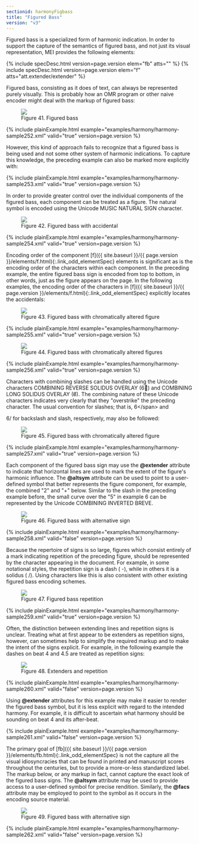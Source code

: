```yaml
---
sectionid: harmonyFigbass
title: "Figured Bass"
version: "v3"
---
```




Figured bass is a specialized form of harmonic indication. In order to support the
capture of the semantics of figured bass, and not just its visual representation,
MEI
provides the following elements:



{% include specDesc.html version=page.version elem="fb" atts="" %}
{% include specDesc.html version=page.version elem="f" atts="att.extender/extender" %}




Figured bass, consisting as it does of text, can always be represented purely visually.
This is probably how an OMR program or other naive encoder might deal with the markup
of
figured bass:

<figure class="figure">
   <img src="{{ site.baseurl }}/Images/modules/harmony/figuredBass01.png" class="img-responsive"></img>
   <figcaption class="figure-caption">Figure 41. Figured bass</figcaption>
</figure>
{% include plainExample.html example="examples/harmony/harmony-sample252.xml" valid="true" version=page.version %}


However, this kind of approach fails to recognize that a figured bass is being used
and
not some other system of harmonic indications. To capture this knowledge, the preceding
example can also be marked more explicitly with:

{% include plainExample.html example="examples/harmony/harmony-sample253.xml" valid="true" version=page.version %}


In order to provide greater control over the individual components of the figured
bass,
each component can be treated as a figure. The natural symbol is encoded using the
Unicode
MUSIC NATURAL SIGN character.


<figure class="figure">
   <img src="{{ site.baseurl }}/Images/modules/harmony/figuredBass02.png" class="img-responsive"></img>
   <figcaption class="figure-caption">Figure 42. Figured bass with accidental</figcaption>
</figure>
{% include plainExample.html example="examples/harmony/harmony-sample254.xml" valid="true" version=page.version %}


Encoding order of the component [f]({{ site.baseurl }}/{{ page.version }}/elements/f.html){:.link_odd_elementSpec} elements is significant as is the
encoding order of the characters within each component. In the preceding example,
the
entire figured bass sign is encoded from top to bottom, in other words, just as the
figure
appears on the page. In the following examples, the encoding order of the characters
in
[f]({{ site.baseurl }}/{{ page.version }}/elements/f.html){:.link_odd_elementSpec} explicitly locates the accidentals:


<figure class="figure">
   <img src="{{ site.baseurl }}/Images/modules/harmony/figuredBass03.png" class="img-responsive"></img>
   <figcaption class="figure-caption">Figure 43. Figured bass with chromatically altered figure</figcaption>
</figure>
{% include plainExample.html example="examples/harmony/harmony-sample255.xml" valid="true" version=page.version %}



<figure class="figure">
   <img src="{{ site.baseurl }}/Images/modules/harmony/figuredBass04.png" class="img-responsive"></img>
   <figcaption class="figure-caption">Figure 44. Figured bass with chromatically altered figures</figcaption>
</figure>
{% include plainExample.html example="examples/harmony/harmony-sample256.xml" valid="true" version=page.version %}


Characters with combining slashes can be handled using the Unicode characters COMBINING
REVERSE SOLIDUS OVERLAY (6⃥) and COMBINING LONG SOLIDUS OVERLAY (6̸). The
combining nature of these Unicode characters indicates very clearly that they "overstrike"
the preceding character. The usual convention for slashes; that is, 
<span class="q">6\</span> and

<span class="q">6/</span> for backslash and slash, respectively, may also be followed:


<figure class="figure">
   <img src="{{ site.baseurl }}/Images/modules/harmony/figuredBass05.png" class="img-responsive"></img>
   <figcaption class="figure-caption">Figure 45. Figured bass with chromatically altered figure</figcaption>
</figure>
{% include plainExample.html example="examples/harmony/harmony-sample257.xml" valid="true" version=page.version %}


Each component of the figured bass sign may use the **@extender** attribute to
indicate that horizontal lines are used to mark the extent of the figure's harmonic
influence. The **@altsym** attribute can be used to point to a user-defined symbol
that better represents the figure component, for example, the combined "2" and "+"
below.
Similar to the slash in the preceding example before, the small curve over the "5"
in
example 6 can be represented by the Unicode COMBINING INVERTED BREVE.


<figure class="figure">
   <img src="{{ site.baseurl }}/Images/modules/harmony/figuredBass06.png" class="img-responsive"></img>
   <figcaption class="figure-caption">Figure 46. Figured bass with alternative sign</figcaption>
</figure>
{% include plainExample.html example="examples/harmony/harmony-sample258.xml" valid="false" version=page.version %}


Because the repertoire of signs is so large, figures which consist entirely of a mark
indicating repetition of the preceding figure, should be represented by the character
appearing in the document. For example, in some notational styles, the repetition
sign is
a dash (
<span class="q">-</span>), while in others it is a solidus (
<span class="q">/</span>). Using characters like this
is also consistent with other existing figured bass encoding schemes.


<figure class="figure">
   <img src="{{ site.baseurl }}/Images/modules/harmony/figuredBass07.png" class="img-responsive"></img>
   <figcaption class="figure-caption">Figure 47. Figured bass repetition </figcaption>
</figure>
{% include plainExample.html example="examples/harmony/harmony-sample259.xml" valid="true" version=page.version %}


Often, the distinction between extending lines and repetition signs is unclear. Treating
what at first appear to be extenders as repetition signs, however, can sometimes help
to
simplify the required markup and to make the intent of the signs explicit. For example,
in
the following example the dashes on beat 4 and 4.5 are treated as repetition signs:


<figure class="figure">
   <img src="{{ site.baseurl }}/Images/modules/harmony/figuredBass09.png" class="img-responsive"></img>
   <figcaption class="figure-caption">Figure 48. Extenders and repetition</figcaption>
</figure>
{% include plainExample.html example="examples/harmony/harmony-sample260.xml" valid="false" version=page.version %}


Using **@extender** attributes for this example may make it easier to render the
figured bass symbol, but it is less explicit with regard to the intended harmony.
For
example, it is difficult to ascertain what harmony should be sounding on beat 4 and
its
after-beat.

{% include plainExample.html example="examples/harmony/harmony-sample261.xml" valid="false" version=page.version %}


The primary goal of [fb]({{ site.baseurl }}/{{ page.version }}/elements/fb.html){:.link_odd_elementSpec} is not the capture all the visual
idiosyncracies that can be found in printed and manuscript scores throughout the
centuries, but to provide a more-or-less standardized label. The markup below, or
any
markup in fact, cannot capture the exact look of the figured bass signs. The
**@altsym** attribute may be used to provide access to a user-defined symbol for
precise rendition. Similarly, the **@facs** attribute may be employed to point to
the symbol as it occurs in the encoding source material.


<figure class="figure">
   <img src="{{ site.baseurl }}/Images/modules/harmony/figuredBass10.png" class="img-responsive"></img>
   <figcaption class="figure-caption">Figure 49. Figured bass with alternative sign</figcaption>
</figure>
{% include plainExample.html example="examples/harmony/harmony-sample262.xml" valid="false" version=page.version %}

